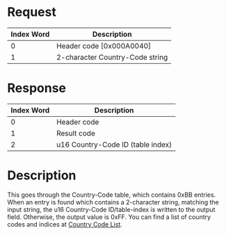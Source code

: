 # Request

| Index Word | Description                     |
|------------|---------------------------------|
| 0          | Header code \[0x000A0040\]      |
| 1          | 2-character Country-Code string |

# Response

| Index Word | Description                       |
|------------|-----------------------------------|
| 0          | Header code                       |
| 1          | Result code                       |
| 2          | u16 Country-Code ID (table index) |

# Description

This goes through the Country-Code table, which contains 0xBB entries.
When an entry is found which contains a 2-character string, matching the
input string, the u16 Country-Code ID/table-index is written to the
output field. Otherwise, the output value is 0xFF. You can find a list
of country codes and indices at [Country Code
List](Country_Code_List "wikilink").